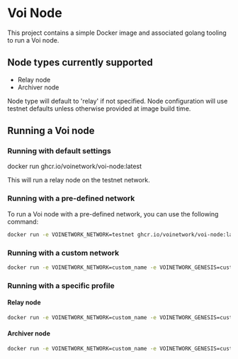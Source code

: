 # Voi Node

This project contains a simple Docker image and associated golang tooling to
run a Voi node.

## Node types currently supported
- Relay node
- Archiver node

Node type will default to 'relay' if not specified.
Node configuration will use testnet defaults unless otherwise provided at image build time.

## Running a Voi node

### Running with default settings
docker run ghcr.io/voinetwork/voi-node:latest

This will run a relay node on the testnet network.

### Running with a pre-defined network
To run a Voi node with a pre-defined network, you can use the following command:

```bash
docker run -e VOINETWORK_NETWORK=testnet ghcr.io/voinetwork/voi-node:latest
```

### Running with a custom network

```bash
docker run -e VOINETWORK_NETWORK=custom_name -e VOINETWORK_GENESIS=custom_url ghcr.io/voinetwork/voi-node:latest
```

### Running with a specific profile

#### Relay node
```bash
docker run -e VOINETWORK_NETWORK=custom_name -e VOINETWORK_GENESIS=custom_url -e VOINETWORK_PROFILE=relay ghcr.io/voinetwork/voi-node:latest
```

#### Archiver node
```bash
docker run -e VOINETWORK_NETWORK=custom_name -e VOINETWORK_GENESIS=custom_url -e VOINETWORK_PROFILE=archiver ghcr.io/voinetwork/voi-node:latest
```